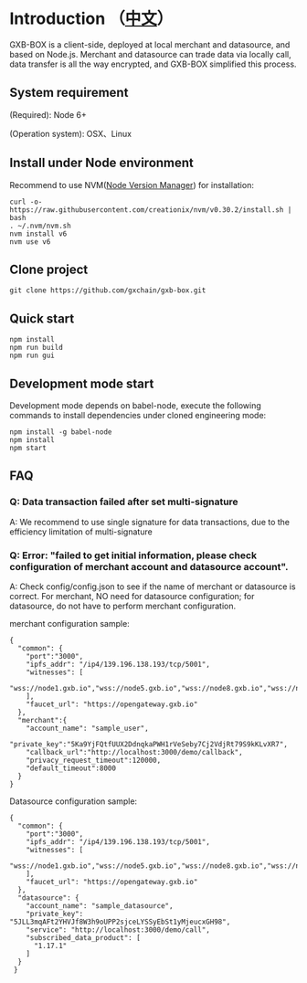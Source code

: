 # Introduction （[中文](README-CN.md)）
GXB-BOX is a client-side, deployed at local merchant and datasource, and based on Node.js.
Merchant and datasource can trade data via locally call, data transfer is all the way encrypted, and GXB-BOX simplified this process.
## System requirement

(Required): Node 6+

(Operation system): OSX、Linux

## Install under Node environment

Recommend to use NVM([Node Version Manager](https://github.com/creationix/nvm)) for installation:

```
curl -o- https://raw.githubusercontent.com/creationix/nvm/v0.30.2/install.sh | bash
. ~/.nvm/nvm.sh
nvm install v6
nvm use v6
```

## Clone project

```
git clone https://github.com/gxchain/gxb-box.git
```

## Quick start

```
npm install
npm run build
npm run gui
```

## Development mode start

Development mode depends on babel-node, execute the following commands to install dependencies under cloned engineering mode:

```
npm install -g babel-node
npm install
npm start
```

## FAQ

### Q: Data transaction failed after set multi-signature
A: We recommend to use single signature for data transactions, due to the efficiency limitation of multi-signature
### Q: Error: "failed to get initial information, please check configuration of merchant account and datasource account".
A: Check config/config.json to see if the name of merchant or datasource is correct. For merchant, NO need for datasource configuration; for datasource, do not have to perform merchant configuration.

merchant configuration sample:

```
{
  "common": {
    "port":"3000",
    "ipfs_addr": "/ip4/139.196.138.193/tcp/5001",
    "witnesses": [
      "wss://node1.gxb.io","wss://node5.gxb.io","wss://node8.gxb.io","wss://node11.gxb.io"
    ],
    "faucet_url": "https://opengateway.gxb.io"
  },
  "merchant":{
    "account_name": "sample_user",
    "private_key":"5Ka9YjFQtfUUX2DdnqkaPWH1rVeSeby7Cj2VdjRt79S9kKLvXR7",
    "callback_url":"http://localhost:3000/demo/callback",
    "privacy_request_timeout":120000,
    "default_timeout":8000
  }
}
```

Datasource configuration sample:

```
{
  "common": {
    "port":"3000",
    "ipfs_addr": "/ip4/139.196.138.193/tcp/5001",
    "witnesses": [
      "wss://node1.gxb.io","wss://node5.gxb.io","wss://node8.gxb.io","wss://node11.gxb.io"
    ],
    "faucet_url": "https://opengateway.gxb.io"
  },
  "datasource": {
    "account_name": "sample_datasource",
    "private_key": "5JLL3mqAFt2YHVJf8W3h9oUPP2sjceLYSSyEbSt1yMjeucxGH98",
    "service": "http://localhost:3000/demo/call",
    "subscribed_data_product": [
      "1.17.1"
    ]
  }
 }
```
